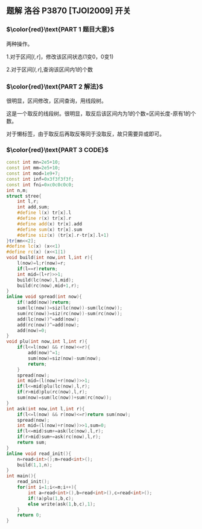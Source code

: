 ## 题解 洛谷 P3870 \[TJOI2009\] 开关

### $\color{red}\text{PART 1 题目大意}$

两种操作。

1.对于区间$[l,r]$，修改该区间状态(1变0，0变1)

2.对于区间$[l,r]$,查询该区间内1的个数

### $\color{red}\text{PART 2 解法}$

很明显，区间修改，区间查询，用线段树。

这是一个取反的线段树。很明显，取反后该区间内为1的个数=区间长度-原有1的个数。

对于懒标签，由于取反后再取反等同于没取反，故只需要异或即可。

### $\color{red}\text{PART 3 CODE}$

```cpp
const int mn=2e5+10;
const int mm=2e5+10;
const int mod=1e9+7;
const int inf=0x3f3f3f3f;
const int fni=0xc0c0c0c0;
int n,m;
struct stree{
    int l,r;
    int add,sum;
    #define l(x) tr[x].l
    #define r(x) tr[x].r
    #define add(x) tr[x].add
    #define sum(x) tr[x].sum
    #define siz(x) (tr[x].r-tr[x].l+1)
}tr[mn<<2];
#define lc(x) (x<<1)
#define rc(x) (x<<1|1)
void build(int now,int l,int r){
    l(now)=l;r(now)=r;
    if(l==r)return;
    int mid=(l+r)>>1;
    build(lc(now),l,mid);
    build(rc(now),mid+1,r);
}
inline void spread(int now){
    if(!add(now))return;
    sum(lc(now))=siz(lc(now))-sum(lc(now));
    sum(rc(now))=siz(rc(now))-sum(rc(now));
    add(lc(now))^=add(now);
    add(rc(now))^=add(now);
    add(now)=0;
}
void plu(int now,int l,int r){
    if(l<=l(now) && r(now)<=r){
        add(now)^=1;
        sum(now)=siz(now)-sum(now);
        return;
    }
    spread(now);
    int mid=(l(now)+r(now))>>1;
    if(l<=mid)plu(lc(now),l,r);
    if(r>mid)plu(rc(now),l,r);
    sum(now)=sum(lc(now))+sum(rc(now));
}
int ask(int now,int l,int r){
    if(l<=l(now) && r(now)<=r)return sum(now);
    spread(now);
    int mid=(l(now)+r(now))>>1,sum=0;
    if(l<=mid)sum+=ask(lc(now),l,r);
    if(r>mid)sum+=ask(rc(now),l,r);
    return sum;
}
inline void read_init(){
    n=read<int>();m=read<int>();
    build(1,1,n);
}
int main(){
    read_init();
    for(int i=1;i<=m;i++){
        int a=read<int>(),b=read<int>(),c=read<int>();
        if(!a)plu(1,b,c);
        else write(ask(1,b,c),1);
    }
    return 0;
}
```
